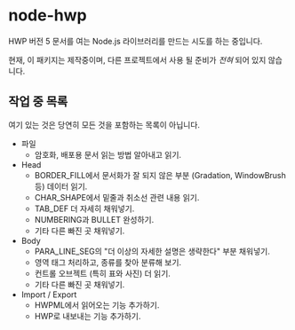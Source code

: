 node-hwp
========

HWP 버전 5 문서를 여는 Node.js 라이브러리를 만드는 시도를 하는 중입니다.

현재, 이 패키지는 제작중이며, 다른 프로젝트에서 사용 될 준비가 *전혀* 되어 있지 않습니다.

작업 중 목록
------------
여기 있는 것은 당연히 모든 것을 포함하는 목록이 아닙니다.

* 파일
	* 암호화, 배포용 문서 읽는 방법 알아내고 읽기.
* Head
	* BORDER_FILL에서 문서화가 잘 되지 않은 부분 (Gradation, WindowBrush 등) 데이터 읽기.
	* CHAR_SHAPE에서 밑줄과 취소선 관련 내용 읽기.
	* TAB_DEF 더 자세히 채워넣기.
	* NUMBERING과 BULLET 완성하기.
	* 기타 다른 빠진 곳 채워넣기.
* Body
	* PARA_LINE_SEG의 "더 이상의 자세한 설명은 생략한다" 부분 채워넣기.
	* 영역 태그 처리하고, 종류를 찾아 분류해 보기.
	* 컨트롤 오브젝트 (특히 표와 사진) 더 읽기.
	* 기타 다른 빠진 곳 채워넣기.
* Import / Export
	* HWPML에서 읽어오는 기능 추가하기.
	* HWP로 내보내는 기능 추가하기.

